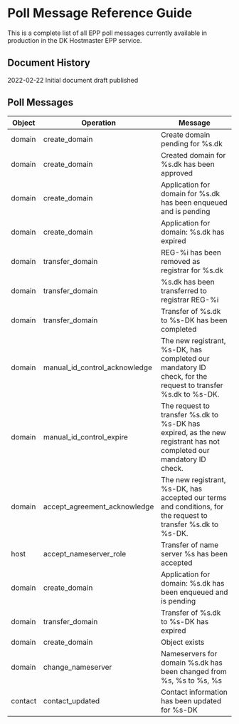 # Poll Message Reference Guide

This is a complete list of all EPP poll messages currently available in production in the DK Hostmaster EPP service.

## Document History
2022-02-22  Initial document draft published

## Poll Messages

|Object |Operation                    |Message                                                                                                            |
|-------|-----------------------------|-------------------------------------------------------------------------------------------------------------------|
|domain |create_domain                |Create domain pending for %s.dk                                                                                    |
|domain |create_domain                |Created domain for %s.dk has been approved                                                                         |
|domain |create_domain                |Application for domain for %s.dk has been enqueued and is pending                                                  |
|domain |create_domain                |Application for domain: %s.dk has expired                                                                          |
|domain |transfer_domain              |REG-%i has been removed as registrar for %s.dk                                                                     |
|domain |transfer_domain              |%s.dk has been transferred to registrar REG-%i                                                                     |
|domain |transfer_domain              |Transfer of %s.dk to %s-DK has been completed                                                                      |
|domain |manual_id_control_acknowledge|The new registrant, %s-DK, has completed our mandatory ID check, for the request to transfer %s.dk to %s-DK.       |
|domain |manual_id_control_expire     |The request to transfer %s.dk to %s-DK has expired, as the new registrant has not completed our mandatory ID check.|
|domain |accept_agreement_acknowledge |The new registrant, %s-DK, has accepted our terms and conditions, for the request to transfer %s.dk to %s-DK.      |
|host   |accept_nameserver_role       |Transfer of name server %s has been accepted                                                                       |
|domain |create_domain                |Application for domain: %s.dk has been enqueued and is pending                                                     |
|domain |transfer_domain              |Transfer of %s.dk to %s-DK has expired                                                                             |
|domain |create_domain                |Object exists                                                                                                      |
|domain |change_nameserver            |Nameservers for domain %s.dk has been changed from %s, %s to %s, %s                                                |
|contact|contact_updated              |Contact information has been updated for %s-DK                                                                     |
